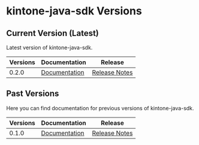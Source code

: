 
# kintone-java-sdk Versions

## Current Version (Latest)
Latest version of kintone-java-sdk.

| Versions| Documentation| Release| 
| --- | --- | --- | 
| 0.2.0| [Documentation](../)| [Release Notes](https://github.com/kintone/kintone-java-sdk/releases/tag/v0.2.0)|

## Past Versions
Here you can find documentation for previous versions of kintone-java-sdk.

| Versions| Documentation| Release| 
| --- | --- | --- | 
| 0.1.0| [Documentation](../../0.1.0/)| [Release Notes](https://github.com/kintone/kintone-java-sdk/releases/tag/v0.1.0)|


